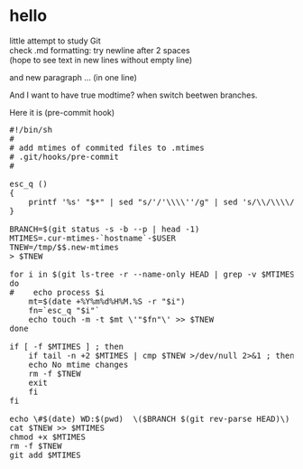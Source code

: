 # hello

  little attempt to study Git  
check .md formatting: try newline after 2 spaces  
(hope to see text in new lines without empty line)

and new paragraph
... (in one line)


And I want to have true modtime? when switch beetwen branches.

Here it is (pre-commit hook)

<pre>
#!/bin/sh
#
# add mtimes of commited files to .mtimes
# .git/hooks/pre-commit
#

esc_q ()
{
    printf '%s' "$*" | sed "s/'/'\\\\''/g" | sed 's/\\/\\\\/g'
}

BRANCH=$(git status -s -b --p | head -1)
MTIMES=.cur-mtimes-`hostname`-$USER
TNEW=/tmp/$$.new-mtimes
> $TNEW

for i in $(git ls-tree -r --name-only HEAD | grep -v $MTIMES)
do
#    echo process $i
    mt=$(date +%Y%m%d%H%M.%S -r "$i")
    fn=`esc_q "$i"`
    echo touch -m -t $mt \'"$fn"\' >> $TNEW
done

if [ -f $MTIMES ] ; then
    if tail -n +2 $MTIMES | cmp $TNEW >/dev/null 2>&1 ; then
	echo No mtime changes
	rm -f $TNEW
	exit
    fi
fi

echo \#$(date) WD:$(pwd)  \($BRANCH $(git rev-parse HEAD)\) > $MTIMES
cat $TNEW >> $MTIMES
chmod +x $MTIMES
rm -f $TNEW 
git add $MTIMES

</pre>